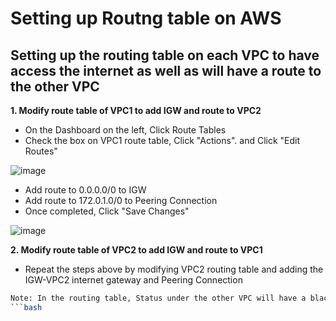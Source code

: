 #  Setting up Routng table on AWS

## Setting up the routing table on each VPC to have access the internet as well as will have a route to the other VPC

**1. Modify route table of VPC1 to add IGW and route to VPC2**

  - On the Dashboard on the left, Click Route Tables
  - Check the box on VPC1 route table, Click "Actions". and Click "Edit Routes"

  ![image](https://github.com/JRTugs/DevOps-CI-CD-on-AWS-EC2-instance/assets/29426766/1e37db55-e075-4570-af00-e743244eeaac)

  - Add route to 0.0.0.0/0 to IGW
  - Add route to 172.0.1.0/0 to Peering Connection
  - Once completed, Click "Save Changes"

  ![image](https://github.com/JRTugs/DevOps-CI-CD-on-AWS-EC2-instance/assets/29426766/96a6de29-a7d4-4241-8120-48897c1605a2)

**2. Modify route table of VPC2 to add IGW and route to VPC1**

  - Repeat the steps above by modifying VPC2 routing table and adding the IGW-VPC2 internet gateway and Peering Connection

```bash
Note: In the routing table, Status under the other VPC will have a black hole status and this is normal if you forgot to accept request on peering connection
```bash
